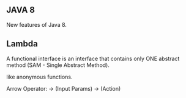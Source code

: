 ## JAVA 8

New features of Java 8.

## Lambda

A functional interface is an interface that contains only ONE abstract method (SAM - Single Abstract Method).

like anonymous functions.

Arrow Operator: ->
(Input Params) -> (Action)